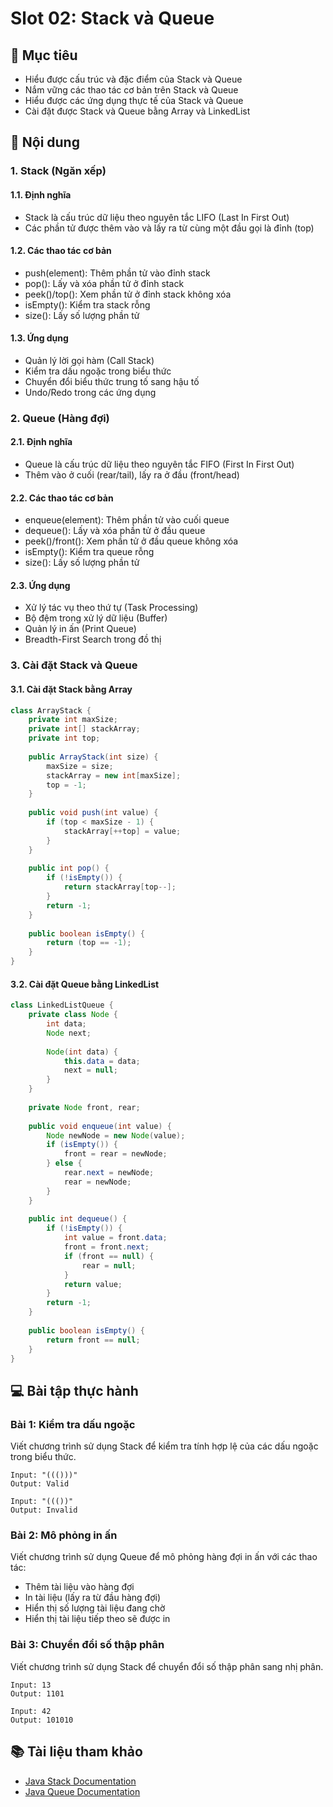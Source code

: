 # Slot 02: Stack và Queue

## 🎯 Mục tiêu
- Hiểu được cấu trúc và đặc điểm của Stack và Queue
- Nắm vững các thao tác cơ bản trên Stack và Queue
- Hiểu được các ứng dụng thực tế của Stack và Queue
- Cài đặt được Stack và Queue bằng Array và LinkedList

## 📝 Nội dung

### 1. Stack (Ngăn xếp)
#### 1.1. Định nghĩa
- Stack là cấu trúc dữ liệu theo nguyên tắc LIFO (Last In First Out)
- Các phần tử được thêm vào và lấy ra từ cùng một đầu gọi là đỉnh (top)

#### 1.2. Các thao tác cơ bản
- push(element): Thêm phần tử vào đỉnh stack
- pop(): Lấy và xóa phần tử ở đỉnh stack
- peek()/top(): Xem phần tử ở đỉnh stack không xóa
- isEmpty(): Kiểm tra stack rỗng
- size(): Lấy số lượng phần tử

#### 1.3. Ứng dụng
- Quản lý lời gọi hàm (Call Stack)
- Kiểm tra dấu ngoặc trong biểu thức
- Chuyển đổi biểu thức trung tố sang hậu tố
- Undo/Redo trong các ứng dụng

### 2. Queue (Hàng đợi)
#### 2.1. Định nghĩa
- Queue là cấu trúc dữ liệu theo nguyên tắc FIFO (First In First Out)
- Thêm vào ở cuối (rear/tail), lấy ra ở đầu (front/head)

#### 2.2. Các thao tác cơ bản
- enqueue(element): Thêm phần tử vào cuối queue
- dequeue(): Lấy và xóa phần tử ở đầu queue
- peek()/front(): Xem phần tử ở đầu queue không xóa
- isEmpty(): Kiểm tra queue rỗng
- size(): Lấy số lượng phần tử

#### 2.3. Ứng dụng
- Xử lý tác vụ theo thứ tự (Task Processing)
- Bộ đệm trong xử lý dữ liệu (Buffer)
- Quản lý in ấn (Print Queue)
- Breadth-First Search trong đồ thị

### 3. Cài đặt Stack và Queue

#### 3.1. Cài đặt Stack bằng Array
```java
class ArrayStack {
    private int maxSize;
    private int[] stackArray;
    private int top;
    
    public ArrayStack(int size) {
        maxSize = size;
        stackArray = new int[maxSize];
        top = -1;
    }
    
    public void push(int value) {
        if (top < maxSize - 1) {
            stackArray[++top] = value;
        }
    }
    
    public int pop() {
        if (!isEmpty()) {
            return stackArray[top--];
        }
        return -1;
    }
    
    public boolean isEmpty() {
        return (top == -1);
    }
}
```

#### 3.2. Cài đặt Queue bằng LinkedList
```java
class LinkedListQueue {
    private class Node {
        int data;
        Node next;
        
        Node(int data) {
            this.data = data;
            next = null;
        }
    }
    
    private Node front, rear;
    
    public void enqueue(int value) {
        Node newNode = new Node(value);
        if (isEmpty()) {
            front = rear = newNode;
        } else {
            rear.next = newNode;
            rear = newNode;
        }
    }
    
    public int dequeue() {
        if (!isEmpty()) {
            int value = front.data;
            front = front.next;
            if (front == null) {
                rear = null;
            }
            return value;
        }
        return -1;
    }
    
    public boolean isEmpty() {
        return front == null;
    }
}
```

## 💻 Bài tập thực hành

### Bài 1: Kiểm tra dấu ngoặc
Viết chương trình sử dụng Stack để kiểm tra tính hợp lệ của các dấu ngoặc trong biểu thức.
```
Input: "((()))"
Output: Valid

Input: "((())"
Output: Invalid
```

### Bài 2: Mô phỏng in ấn
Viết chương trình sử dụng Queue để mô phỏng hàng đợi in ấn với các thao tác:
- Thêm tài liệu vào hàng đợi
- In tài liệu (lấy ra từ đầu hàng đợi)
- Hiển thị số lượng tài liệu đang chờ
- Hiển thị tài liệu tiếp theo sẽ được in

### Bài 3: Chuyển đổi số thập phân
Viết chương trình sử dụng Stack để chuyển đổi số thập phân sang nhị phân.
```
Input: 13
Output: 1101

Input: 42
Output: 101010
```

## 📚 Tài liệu tham khảo
- [Java Stack Documentation](https://docs.oracle.com/javase/8/docs/api/java/util/Stack.html)
- [Java Queue Documentation](https://docs.oracle.com/javase/8/docs/api/java/util/Queue.html)